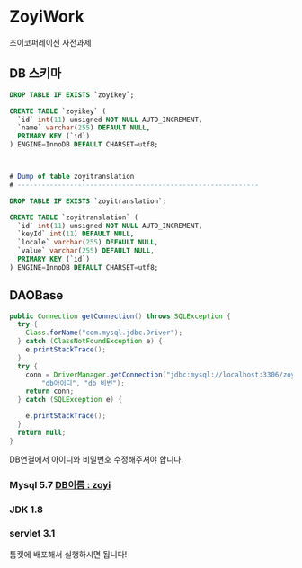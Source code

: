# ZoyiWork
조이코퍼레이션 사전과제
## DB 스키마

```sql
DROP TABLE IF EXISTS `zoyikey`;

CREATE TABLE `zoyikey` (
  `id` int(11) unsigned NOT NULL AUTO_INCREMENT,
  `name` varchar(255) DEFAULT NULL,
  PRIMARY KEY (`id`)
) ENGINE=InnoDB DEFAULT CHARSET=utf8;



# Dump of table zoyitranslation
# ------------------------------------------------------------

DROP TABLE IF EXISTS `zoyitranslation`;

CREATE TABLE `zoyitranslation` (
  `id` int(11) unsigned NOT NULL AUTO_INCREMENT,
  `keyId` int(11) DEFAULT NULL,
  `locale` varchar(255) DEFAULT NULL,
  `value` varchar(255) DEFAULT NULL,
  PRIMARY KEY (`id`)
) ENGINE=InnoDB DEFAULT CHARSET=utf8;
```



## DAOBase

```java
public Connection getConnection() throws SQLException {
  try {
    Class.forName("com.mysql.jdbc.Driver"); 
  } catch (ClassNotFoundException e) {
    e.printStackTrace();
  }
  try {
    conn = DriverManager.getConnection("jdbc:mysql://localhost:3306/zoyi?verifyServerCertificate=false&amp; useSSL=false", 
        "db아이디", "db 비번");
    return conn;
  } catch (SQLException e) {

    e.printStackTrace();
  } 
  return null;
}
```

DB연결에서 아이디와 비밀번호 수정해주셔야 합니다.


### Mysql 5.7 <u>DB이름 : zoyi</u>
### JDK 1.8
### servlet 3.1 

톰캣에 배포해서 실행하시면 됩니다!
